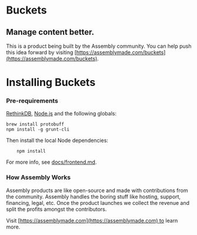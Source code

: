 # Buckets

## Manage content better.

This is a product being built by the Assembly community. You can help push this idea forward by visiting [https://assemblymade.com/buckets](https://assemblymade.com/buckets).


# Installing Buckets

### Pre-requirements

[RethinkDB](http://rethinkdb.com), [Node.js](http://nodejs.org) and the following globals:


```
brew install protobuff
npm install -g grunt-cli
```

Then install the local Node dependencies:

```
	npm install
```

For more info, see [docs/frontend.md](docs/frontend.md).

### How Assembly Works

Assembly products are like open-source and made with contributions from the community. Assembly handles the boring stuff like hosting, support, financing, legal, etc. Once the product launches we collect the revenue and split the profits amongst the contributors.

Visit [https://assemblymade.com](https://assemblymade.com) to learn more.
